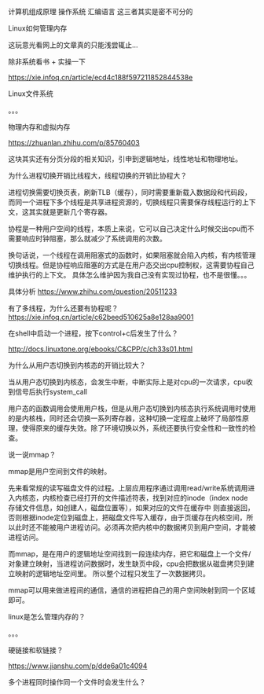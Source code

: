 计算机组成原理 操作系统  汇编语言 这三者其实是密不可分的


Linux如何管理内存

这玩意光看网上的文章真的只能浅尝辄止...

除非系统看书 + 实操一下

https://xie.infoq.cn/article/ecd4c188f597211852844538e





Linux文件系统

。。。



物理内存和虚拟内存

https://zhuanlan.zhihu.com/p/85760403

这块其实还有分页分段的相关知识，引申到逻辑地址，线性地址和物理地址。



为什么进程切换开销比线程大，线程切换的开销比协程大？

进程切换需要切换页表，刷新TLB（缓存），同时需要重新载入数据段和代码段，而同一个进程下多个线程是共享进程资源的，切换线程只需要保存线程运行的上下文，这其实就是更新几个寄存器。

协程是一种用户空间的线程，本质上来说，它可以自己决定什么时候交出cpu而不需要响应时钟阻塞，那么就减少了系统调用的次数。

换句话说，一个线程在调用阻塞式的函数时，如果阻塞就会陷入内核，有内核管理切换线程。但是协程响应阻塞的方式是在用户态交出cpu控制权，这需要协程自己维护执行的上下文。 具体怎么维护因为我自己没有实现过协程，也不是很懂。。。

具体分析 https://www.zhihu.com/question/20511233

有了多线程，为什么还要有协程呢？https://xie.infoq.cn/article/c62beed510625a8e128aa9001



在shell中启动一个进程，按下control+c后发生了什么？

http://docs.linuxtone.org/ebooks/C&CPP/c/ch33s01.html



为什么从用户态切换到内核态的开销比较大？

当从用户态切换到内核态，会发生中断，中断实际上是对cpu的一次请求，cpu收到信号后执行system_call

用户态的函数调用会使用用户栈，但是从用户态切换到内核态执行系统调用时使用的是内核栈，同时还会切换一系列寄存器，这种切换一定程度上破坏了局部性原理，使得原来的缓存失效。除了环境切换以外，系统还要执行安全性和一致性的检查。



说一说mmap？

mmap是用户空间到文件的映射。

先来看常规的读写磁盘文件的过程。上层应用程序通过调用read/write系统调用进入内核态，内核检查已经打开的文件描述符表，找到对应的inode（index node 存储文件信息，如创建人，磁盘位置等），如果对应的文件在缓存中 则直接返回，否则根据inode定位到磁盘上，把磁盘文件写入缓存，由于页缓存在内核空间，所以此时还不能被用户进程访问。必须再次把内核中的数据拷贝到用户空间，才能被进程访问。

而mmap，是在用户的逻辑地址空间找到一段连续内存，把它和磁盘上一个文件/对象建立映射，当进程访问数据时，发生缺页中段，cpu会把数据从磁盘拷贝到建立映射的逻辑地址空间里。 所以整个过程只发生了一次数据拷贝。

mmap可以用来做进程间的通信，通信的进程把自己的用户空间映射到同一个区域即可。





linux是怎么管理内存的？

。。。



硬链接和软链接？

https://www.jianshu.com/p/dde6a01c4094



多个进程同时操作同一个文件时会发生什么？